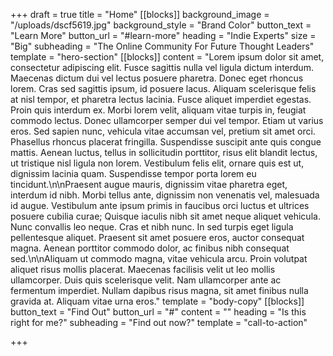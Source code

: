 +++
draft = true
title = "Home"
[[blocks]]
background_image = "/uploads/dscf5619.jpg"
background_style = "Brand Color"
button_text = "Learn More"
button_url = "#learn-more"
heading = "Indie Experts"
size = "Big"
subheading = "The Online Community For Future Thought Leaders"
template = "hero-section"
[[blocks]]
content = "Lorem ipsum dolor sit amet, consectetur adipiscing elit. Fusce sagittis nulla vel ligula dictum interdum. Maecenas dictum dui vel lectus posuere pharetra. Donec eget rhoncus lorem. Cras sed sagittis ipsum, id posuere lacus. Aliquam scelerisque felis at nisl tempor, et pharetra lectus lacinia. Fusce aliquet imperdiet egestas. Proin quis interdum ex. Morbi lorem velit, aliquam vitae turpis in, feugiat commodo lectus. Donec ullamcorper semper dui vel tempor. Etiam ut varius eros. Sed sapien nunc, vehicula vitae accumsan vel, pretium sit amet orci. Phasellus rhoncus placerat fringilla. Suspendisse suscipit ante quis congue mattis. Aenean luctus, tellus in sollicitudin porttitor, risus elit blandit lectus, ut tristique nisl ligula non lorem. Vestibulum felis elit, ornare quis est ut, dignissim lacinia quam. Suspendisse tempor porta lorem eu tincidunt.\n\nPraesent augue mauris, dignissim vitae pharetra eget, interdum id nibh. Morbi tellus ante, dignissim non venenatis vel, malesuada id augue. Vestibulum ante ipsum primis in faucibus orci luctus et ultrices posuere cubilia curae; Quisque iaculis nibh sit amet neque aliquet vehicula. Nunc convallis leo neque. Cras et nibh nunc. In sed turpis eget ligula pellentesque aliquet. Praesent sit amet posuere eros, auctor consequat magna. Aenean porttitor commodo dolor, ac finibus nibh consequat sed.\n\nAliquam ut commodo magna, vitae vehicula arcu. Proin volutpat aliquet risus mollis placerat. Maecenas facilisis velit ut leo mollis ullamcorper. Duis quis scelerisque velit. Nam ullamcorper ante ac fermentum imperdiet. Nullam dapibus risus magna, sit amet finibus nulla gravida at. Aliquam vitae urna eros."
template = "body-copy"
[[blocks]]
button_text = "Find Out"
button_url = "#"
content = ""
heading = "Is this right for me?"
subheading = "Find out now?"
template = "call-to-action"

+++
